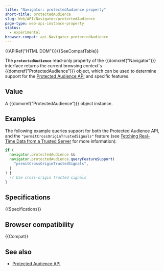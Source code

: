 ```yaml
---
title: "Navigator: protectedAudience property"
short-title: protectedAudience
slug: Web/API/Navigator/protectedAudience
page-type: web-api-instance-property
status:
  - experimental
browser-compat: api.Navigator.protectedAudience
---
```


{{APIRef("HTML DOM")}}{{SeeCompatTable}}

The **`protectedAudience`** read-only property of the
{{domxref("Navigator")}} interface returns the current browsing context's {{domxref("ProtectedAudience")}} object, which can be used to determine support for the [Protected Audience API](/en-US/docs/Web/API/Protected_Audience_API) and specific features.

## Value

A {{domxref("ProtectedAudience")}} object instance.

## Examples

The following example queries support for both the Protected Audience API, and the `"permitCrossOriginTrustedSignals"` feature (see [Fetching Real-Time Data from a Trusted Server](#) for more information):

```js
if (
  navigator.protectedAudience &&
  navigator.protectedAudience.queryFeatureSupport(
    "permitCrossOriginTrustedSignals",
  )
) {
  // Use cross-origin trusted signals
}
```

## Specifications

{{Specifications}}

## Browser compatibility

{{Compat}}

## See also

- [Protected Audience API](/en-US/docs/Web/API/Protected_Audience_API)
